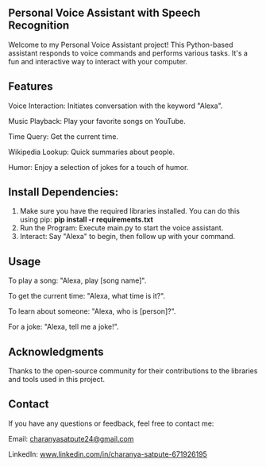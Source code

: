 ## Personal Voice Assistant with Speech Recognition
Welcome to my Personal Voice Assistant project! This Python-based assistant responds to voice commands and performs various tasks. It's a fun and interactive way to interact with your computer.

## Features
Voice Interaction: Initiates conversation with the keyword "Alexa".

Music Playback: Play your favorite songs on YouTube.

Time Query: Get the current time.

Wikipedia Lookup: Quick summaries about people.

Humor: Enjoy a selection of jokes for a touch of humor.

## Install Dependencies: 
1. Make sure you have the required libraries installed. You can do this using pip:
   **pip install -r requirements.txt**
2. Run the Program: Execute main.py to start the voice assistant.
3. Interact: Say "Alexa" to begin, then follow up with your command.

## Usage
To play a song: "Alexa, play [song name]".

To get the current time: "Alexa, what time is it?".

To learn about someone: "Alexa, who is [person]?".

For a joke: "Alexa, tell me a joke!".

## Acknowledgments
Thanks to the open-source community for their contributions to the libraries and tools used in this project.

## Contact
If you have any questions or feedback, feel free to contact me:

Email: charanyasatpute24@gmail.com

LinkedIn: www.linkedin.com/in/charanya-satpute-671926195
